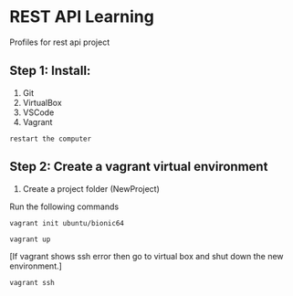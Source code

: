 # REST API Learning
Profiles for rest api project

## Step 1: Install:
1. Git
2. VirtualBox
3. VSCode
4. Vagrant

`restart the computer`

## Step 2: Create a vagrant virtual environment
1. Create a project folder (NewProject)

Run the following commands

`
vagrant init ubuntu/bionic64
`

`
vagrant up
`

[If vagrant shows ssh error then go to virtual box and shut down the new environment.]

`vagrant ssh`